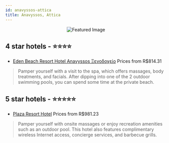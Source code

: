 ```yaml
---
id: anavyssos-attica
title: Anavyssos, Attica
---
```


<center><img src="https://i.travelapi.com/hotels/1000000/670000/663400/663369/215710ce_z.jpg" alt="Featured Image" /></center>


##  4 star hotels - ⭐️⭐️⭐️⭐️

-    [Eden Beach Resort Hotel Anavyssos Ξενοδοχείο](https://us.hurb.com/br/hotels/anavyssos/eden-beach-resort-hotel-anavyssos-ksenodokheio-JNP-JP320033?cmp=18055) Prices from R$814.31
   > Pamper yourself with a visit to the spa, which offers massages, body treatments, and facials. After dipping into one of the 2 outdoor swimming pools, you can spend some time at the private beach.

##  5 star hotels - ⭐️⭐️⭐️⭐️⭐️

-    [Plaza Resort Hotel](https://us.hurb.com/br/hotels/anavyssos/plaza-resort-hotel-JNP-JP004131?cmp=18055) Prices from R$981.23
   > Pamper yourself with onsite massages or enjoy recreation amenities such as an outdoor pool. This hotel also features complimentary wireless Internet access, concierge services, and barbecue grills.
